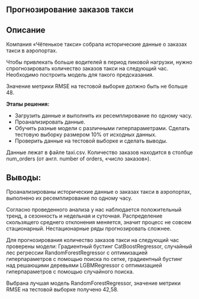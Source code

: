 ## Прогнозирование заказов такси

## Описание

Компания «Чётенькое такси» собрала исторические данные о заказах такси в аэропортах. 

Чтобы привлекать больше водителей в период пиковой нагрузки, нужно спрогнозировать количество заказов такси на следующий час. Необходимо построить модель для такого предсказания.

Значение метрики RMSE на тестовой выборке должно быть не больше 48.

**Этапы решения:**

- Загрузить данные и выполнить их ресемплирование по одному часу.
- Проанализировать данные.
- Обучить разные модели с различными гиперпараметрами. Сделать тестовую выборку размером 10% от исходных данных.
- Проверить данные на тестовой выборке и сделать выводы.

Данные лежат в файле taxi.csv. Количество заказов находится в столбце num_orders (от англ. number of orders, «число заказов»).

## Выводы:

Проанализированы исторические данные о заказах такси в аэропортах, выполнено их ресемплирование по одному часу. 

Согласно проведенного анализа у нас наблюдается положительный тренд, а сезонность и недельная и суточная. Распределение скользящего среднего отклонения меняется, значит процесс не совсем стационарный. Нестационарные ряды прогнозировать сложнее. 

Для прогнозирования количество заказов такси на следующий час проверены модели: Градиентный бустинг CatBoostRegressor, случайный лес регрессии RandomForestRegressor с оптимизацией гиперпараметров с помощью поиска по сетке, градиентный бустинг над решающими деревьями LGBMRegressor с оптимизацией гиперпараметров с помощью случайного поиска. 

Выбрана лучшая модель RandomForestRegressor, значение метрики RMSE на тестовой выборке получено 42,58.
